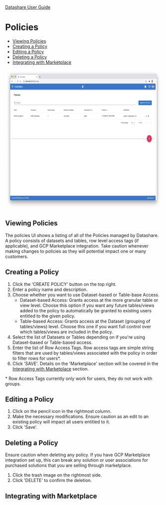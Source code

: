[Datashare User Guide](./README.md)

# Policies
* [Viewing Policies](#viewing_policies)
* [Creating a Policy](#creating_a_policy)
* [Editing a Policy](#editing_a_policy)
* [Deleting a Policy](#deleting_a_policy)
* [Integrating with Marketplace](#integrating_with_marketplace)

<p align="center">
  <img src="./assets/policies_list_ui.png" alt="Policies List UI" height="450"/>
</p>

## <a name="viewing_policies">Viewing Policies</a>
The policies UI shows a listing of all of the Policies managed by Datashare. A policy consists of datasets and tables, row level access tags (if applicable), and GCP Marketplace integration. Take caution whenever making changes to policies as they will potential impact one or many customers.

## <a name="creating_a_policy">Creating a Policy</a>
1. Click the 'CREATE POLICY' button on the top right.
2. Enter a policy name and description.
3. Choose whether you want to use Dataset-based or Table-base Access.
    * Dataset-based Access: Grants access at the more granular table or view level. Choose this option if you want any future tables/views added to the policy to automatically be granted to existing users entitled to the given policy.
    * Table-based Access: Grants access at the Dataset (grouping of tables/views) level. Choose this one if you want full control over which tables/views are included in the policy.
4. Select the list of Datasets or Tables depending on if you're using Dataset-based or Table-based access.
5. Enter the list of Row Access Tags. Row access tags are simple string filters that are used by tables/views associated with the policy in order to filter rows for users*.
6. Click 'SAVE'. Details on the 'Marketplace' section will be covered in the [Integrating with Marketplace](#integrating_with_marketplace) section.

\* Row Access Tags currently only work for users, they do not work with groups.

## <a name="editing_a_policy">Editing a Policy</a>
1. Click on the pencil icon in the rightmost column.
2. Make the necessary modifications. Ensure caution as an edit to an existing policy will impact all users entitled to it.
4. Click 'Save'.

## <a name="deleting_a_policy">Deleting a Policy</a>
Ensure caution when deleting any policy. If you have GCP Marketplace integration set up, this can break any solution or user associations for purchased solutions that you are selling through marketplace.

1. Click the trash image on the rightmost side.
2. Click 'DELETE' to confirm the deletion.

## <a name="integrating_with_marketplace">Integrating with Marketplace</a>
